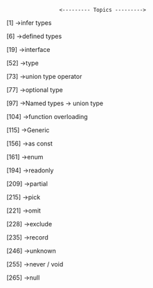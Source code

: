                      <--------- Topics --------->
 
[1]   ->infer types

[6]   ->defined types

[19]  ->interface

[52]  ->type

[73]  ->union type operator

[77]  ->optional type

[97]  ->Named types -> union type

[104] ->function overloading

[115] ->Generic

[156] ->as const

[161] ->enum

[194] ->readonly

[209] ->partial

[215] ->pick

[221] ->omit

[228] ->exclude

[235] ->record

[246] ->unknown

[255] ->never / void

[265] ->null
